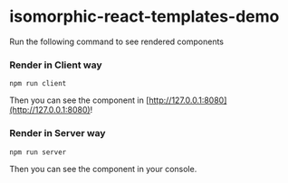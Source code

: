 # isomorphic-react-templates-demo

Run the following command to see rendered components

### Render in Client way
```
npm run client
```
Then you can see the component in [http://127.0.0.1:8080](http://127.0.0.1:8080)!

### Render in Server way
```
npm run server
```
Then you can see the component in your console.
